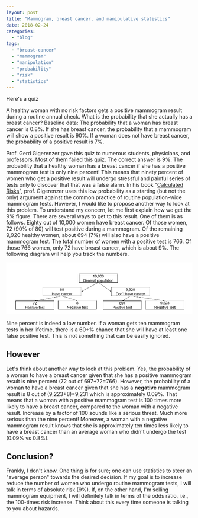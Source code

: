 ```yaml
---
layout: post
title: "Mammogram, breast cancer, and manipulative statistics"
date: 2018-02-24
categories: 
  - "blog"
tags: 
  - "breast-cancer"
  - "mammogram"
  - "manipulation"
  - "probability"
  - "risk"
  - "statistics"
---
```


Here's a quiz

A healthy woman with no risk factors gets a positive mammogram result during a routine annual check. What is the probability that she actually has a breast cancer? Baseline data: The probability that a woman has breast cancer is 0.8%. If she has breast cancer, the probability that a mammogram will show a positive result is 90%. If a woman does not have breast cancer, the probability of a positive result is 7%.

Prof. Gerd Gigerenzer gave this quiz to numerous students, physicians, and professors. Most of them failed this quiz. The correct answer is 9%. The probability that a healthy woman has a breast cancer if she has a positive mammogram test is only nine percent! This means that ninety percent of women who get a positive result will undergo stressful and painful series of tests only to discover that that was a false alarm. In his book "[Calculated Risks](https://www.thriftbooks.com/w/calculated-risks-how-to-know-when-numbers-deceive-you_gerd-gigerenzer/322505/#isbn=0743205561)", prof. Gigerenzer uses this low probability as a starting (but not the only) argument against the common practice of routine population-wide mammogram tests. However, I would like to propose another way to look at this problem. To understand my concern, let me first explain how we get the 9% figure. There are several ways to get to this result. One of them is as follows. Eighty out of 10,000 women have breast cancer. Of those women, 72 (90% of 80) will test positive during a mammogram. Of the remaining 9,920 healthy women, about 694 (7%) will also have a positive mammogram test. The total number of women with a positive test is 766. Of those 766 women, only 72 have breast cancer, which is about 9%. The following diagram will help you track the numbers.

![Diagram that presents natural occurrence of breast cancer, and the statistics of mammogram tests](/assets/images/2018/02/mammogram_and_breast_cancer-e1519503231567.png)

Nine percent is indeed a low number. If a woman gets ten mammogram tests in her lifetime, there is a 60+% chance that she will have at least one false positive test. This is not something that can be easily ignored.

## However

Let's think about another way to look at this problem. Yes, the probability of a woman to have a breast cancer given that she has a positive mammogram result is nine percent (72 out of 697+72=766). However, the probability of a woman to have a breast cancer given that she has a **negative** mammogram result is 8 out of (9,223+8)=9,231 which is approximately 0.09%. That means that a woman with a positive mammogram test is 100 times more likely to have a breast cancer, compared to the woman with a negative result. Increase by a factor of 100 sounds like a serious threat. Much more serious than the nine percent! Moreover, a woman with a negative mammogram result knows that she is approximately ten times less likely to have a breast cancer than an average woman who didn't undergo the test (0.09% vs 0.8%).

## Conclusion?

Frankly, I don't know. One thing is for sure; one can use statistics to steer an "average person" towards the desired decision. If my goal is to increase reduce the number of women who undergo routine mammogram tests, I will talk in terms of absolute risk (9%). If, on the other hand, I'm selling mammogram equipment, I will definitely talk in terms of the odds ratio, i.e., the 100-times risk increase. Think about this every time someone is talking to you about hazards.
